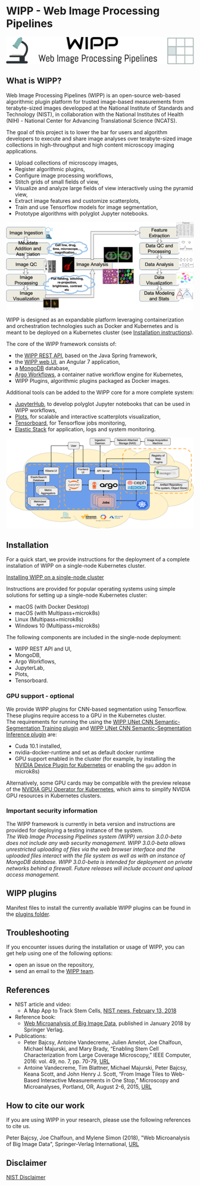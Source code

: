 # WIPP - Web Image Processing Pipelines

![](logo-wipp.png)

## What is WIPP?

Web Image Processing Pipelines (WIPP) is an open-source web-based algorithmic plugin platform for trusted image-based measurements from terabyte-sized images developped at the National Institute of Standards and Technology (NIST), in collaboration with the National Institutes of Health (NIH) - National Center for Advancing Translational Science (NCATS).

The goal of this project is to lower the bar for users and algorithm developers to execute and share image analyses over terabyte-sized image collections in high-throughput and high content microscopy imaging applications. 
- Upload collections of microscopy images,
- Register algorithmic plugins,
- Configure image processing workflows,
- Stitch grids of small fields of view,
- Visualize and analyze large fields of view interactively using the pyramid view,
- Extract image features and customize scatterplots,
- Train and use Tensorflow models for image segmentation,
- Prototype algorithms with polyglot Jupyter notebooks.

![](wipp-image-analysis.png)

WIPP is designed as an expandable platform leveraging containerization and orchestration technologies such as Docker and Kubernetes and is meant to be deployed on a Kubernetes cluster (see [Installation instructions](#installation)).

The core of the WIPP framework consists of:
- the [WIPP REST API](https://github.com/usnistgov/WIPP-backend), based on the Java Spring framework,
- the [WIPP web UI](https://github.com/usnistgov/WIPP-frontend), an Angular 7 application,
- a [MongoDB](https://www.mongodb.com/) database,
- [Argo Workflows](https://argoproj.github.io/argo/), a container native workflow engine for Kubernetes,
- WIPP Plugins, algorithmic plugins packaged as Docker images.

Additional tools can be added to the WIPP core for a more complete system:
- [JupyterHub](https://github.com/LabShare/notebooks-deploy), to develop polyglot Jupyter notebooks that can be used in WIPP workflows,
- [Plots](https://hub.docker.com/r/labshare/vision-ui), for scalable and interactive scatterplots visualization,
- [Tensorboard](https://www.tensorflow.org/tensorboard), for Tensorflow jobs monitoring,
- [Elastic Stack](https://www.elastic.co/what-is/elk-stack) for application, logs and system monitoring.

![](wipp-cloud.png)


<a name="installation"></a>
## Installation
For a quick start, we provide instructions for the deployment of a complete installation of WIPP on a single-node Kubernetes cluster.  

[Installing WIPP on a single-node cluster](deployment/wipp-complete-single-node/README.md)

Instructions are provided for popular operating systems using simple solutions for setting up a single-node Kubernetes cluster: 
- macOS (with Docker Desktop)
- macOS (with Multipass+microk8s)
- Linux (Multipass+microk8s)
- Windows 10 (Multipass+microk8s)

The following components are included in the single-node deployment:
- WIPP REST API and UI,
- MongoDB,
- Argo Workflows,
- JupyterLab,
- Plots,
- Tensorboard.

### GPU support - optional
We provide WIPP plugins for CNN-based segmentation using Tensorflow. These plugins require access to a GPU in the Kubernetes cluster.  
The requirements for running the using the [WIPP UNet CNN Semantic-Segmentation Training plugin](https://github.com/usnistgov/WIPP-unet-train-plugin) and [WIPP UNet CNN Semantic-Segmentation Inference plugin](https://github.com/usnistgov/WIPP-unet-inference-plugin) are:
- Cuda 10.1 installed,
- nvidia-docker-runtime and set as default docker runtime
- GPU support enabled in the cluster (for example, by installing the [NVIDIA Device Plugin for Kubernetes](https://github.com/NVIDIA/k8s-device-plugin) or enabling the `gpu` addon in microk8s)

Alternatively, some GPU cards may be compatible with the preview release of the [NVIDIA GPU Operator for Kubernetes](https://github.com/NVIDIA/gpu-operator), which aims to simplify NVIDIA GPU resources in Kubernetes clusters.


### Important security information
The WIPP framework is currently in beta version and instructions are provided for deploying a testing instance of the system.  
*The Web Image Processing Pipelines system (WIPP) version 3.0.0-beta does not include any web security management. WIPP 3.0.0-beta allows unrestricted uploading of files via the web browser interface and the uploaded files interact with the file system as well as with an instance of MongoDB database.
WIPP 3.0.0-beta is intended for deployment on private networks behind a firewall. Future releases will include account and upload access management.*

## WIPP plugins

Manifest files to install the currently available WIPP plugins can be found in the [plugins folder](plugins).

## Troubleshooting

If you encounter issues during the installation or usage of WIPP, you can get help using one of the following options:
- open an issue on the repository,
- send an email to the [WIPP team](mailto:wipp-team@nist.gov).

## References

- NIST article and video: 
    - A Map App to Track Stem Cells, [NIST news, February 13, 2018](https://www.nist.gov/news-events/news/2018/02/map-app-track-stem-cells)
- Reference book: 
    - [Web Microanalysis of Big Image Data](https://www.springer.com/us/book/9783319633596), published in January 2018 by Springer Verlag.
- Publications:
    - Peter Bajcsy, Antoine Vandecreme, Julien Amelot, Joe Chalfoun, Michael Majurski, and Mary Brady, “Enabling Stem Cell Characterization from Large Coverage Microscopy,” IEEE Computer, 2016: vol. 49, no. 7, pp. 70-79, [URL](https://www.computer.org/csdl/mags/co/2016/07/mco2016070070-abs.html)
    - Antoine Vandecreme, Tim Blattner, Michael Majurski, Peter Bajcsy, Keana Scott, and John Henry J. Scott, “From Image Tiles to Web-Based Interactive Measurements in One Stop,” Microscopy and Microanalyses, Portland, OR, August 2-6, 2015, [URL](https://www.microscopy.org/MandM/2015/index.cfm)

## How to cite our work

If you are using WIPP in your research, please use the following references to cite us.

Peter Bajcsy, Joe Chalfoun, and Mylene Simon (2018), "Web Microanalysis of Big Image Data", Springer-Verlag International, [URL](https://www.springer.com/us/book/9783319633596)

## Disclaimer

[NIST Disclaimer](LICENSE.md)